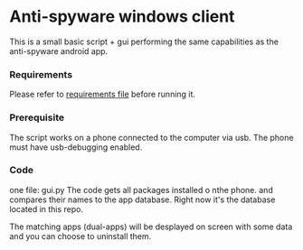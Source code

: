 # Anti-spyware windows client

This is a small basic script + gui performing the same capabilities
as the anti-spyware android app.

### Requirements
Please refer to [requirements file](requirement.txt) before running it.

### Prerequisite
The script works on a phone connected to the computer via usb.
The phone must have usb-debugging enabled.

### Code
one file: gui.py
The code gets all packages installed o nthe phone. and compares their names
to the app database. Right now it's the database located in this repo.

The matching apps (dual-apps) will be desplayed on screen with some data and you can
choose to uninstall them.